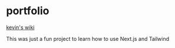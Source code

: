 # portfolio
[kevin's wiki](https://kevins.wiki)
<p>This was just a fun project to learn how to use Next.js and Tailwind</p>

